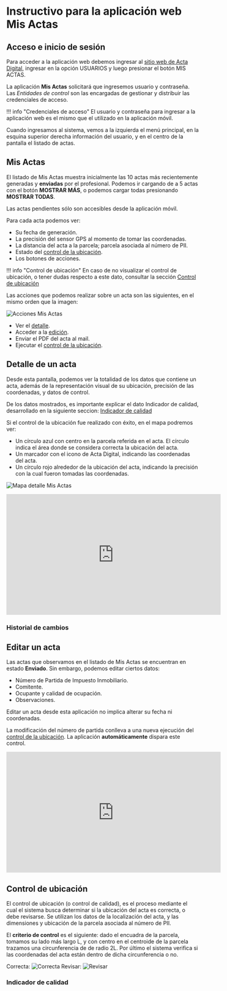 # Instructivo para la aplicación web Mis Actas

## Acceso e inicio de sesión

Para acceder a la aplicación web debemos ingresar al [sitio web de Acta Digital](https://actadigital.com.ar/), ingresar en la opción USUARIOS y luego presionar el botón MIS ACTAS.

La aplicación **Mis Actas** solicitará que ingresemos usuario y contraseña.
Las _Entidades de control_ son las encargadas de gestionar y distribuir las credenciales de acceso.

!!! info "Credenciales de acceso"
	El usuario y contraseña para ingresar a la aplicación web es el mismo que el utilizado en la aplicación móvil.

Cuando ingresamos al sistema, vemos a la izquierda el menú principal, en la esquina superior derecha información del usuario, y en el centro de la pantalla el listado de actas.

## Mis Actas

El listado de Mis Actas muestra inicialmente las 10 actas más recientemente generadas y **enviadas** por el profesional. Podemos ir cargando de a 5 actas con el botón **MOSTRAR MÁS**, o podemos cargar todas presionando **MOSTRAR TODAS**.

Las actas pendientes sólo son accesibles desde la aplicación móvil.

Para cada acta podemos ver:

- Su fecha de generación.
- La precisión del sensor GPS al momento de tomar las coordenadas.
- La distancia del acta a la parcela; parcela asociada al número de PII.
- Estado del [control de la ubicación](#control-de-ubicacion).
- Los botones de acciones.

!!! info "Control de ubicación"
    En caso de no visualizar el control de ubicación, o tener dudas respecto a este dato, consultar la sección [Control de ubicación](#control-de-ubicacion)

Las acciones que podemos realizar sobre un acta son las siguientes, en el mismo orden que la imagen:

![Acciones Mis Actas](/img/acciones-mis-actas.png)

- Ver el [detalle](#detalle-de-un-acta).
- Acceder a la [edición](#editar-un-acta).
- Enviar el PDF del acta al mail.
- Ejecutar el [control de la ubicación](#control-de-ubicacion).

## Detalle de un acta

Desde esta pantalla, podemos ver la totalidad de los datos que contiene un acta, además de la representación visual de su ubicación, precisión de las coordenadas, y datos de control.

De los datos mostrados, es importante explicar el dato Indicador de calidad, desarrollado en la siguiente seccion: [Indicador de calidad](#indicador-de-calidad)

Si el control de la ubicación fue realizado con éxito, en el mapa podremos ver:

- Un círculo azul con centro en la parcela referida en el acta. El círculo indica el área donde se considera correcta la ubicación del acta.
- Un marcador con el icono de Acta Digital, indicando las coordenadas del acta.
- Un círculo rojo alrededor de la ubicación del acta, indicando la precisión con la cual fueron tomadas las coordenadas.

![Mapa detalle Mis Actas](/img/mis-actas-mapa.png)

<iframe width="560" height="315" src="https://www.youtube.com/embed/vSYZ3ppDPPw" title="YouTube video player" frameborder="0" allow="accelerometer; autoplay; clipboard-write; encrypted-media; gyroscope; picture-in-picture" allowfullscreen></iframe>

### Historial de cambios

## Editar un acta

Las actas que observamos en el listado de Mis Actas se encuentran en estado **Enviado**. Sin embargo, podemos editar ciertos datos:

- Número de Partida de Impuesto Inmobiliario.
- Comitente.
- Ocupante y calidad de ocupación.
- Observaciones.

Editar un acta desde esta aplicación no implica alterar su fecha ni coordenadas.

La modificación del número de partida conlleva a una nueva ejecución del [control de la ubicación](#control-de-ubicacion). La aplicación **automáticamente** dispara este control.

<iframe width="560" height="315" src="https://www.youtube.com/embed/VhqQZKresVg" title="YouTube video player" frameborder="0" allow="accelerometer; autoplay; clipboard-write; encrypted-media; gyroscope; picture-in-picture" allowfullscreen></iframe>

## Control de ubicación

El control de ubicación (o control de calidad), es el proceso mediante el cual el sistema busca determinar si la ubicación del acta es correcta, o debe revisarse. Se utilizan los datos de la localización del acta, y las dimensiones y ubicación de la parcela asociada al número de PII. 

El **criterio de control** es el siguiente: dado el encuadra de la parcela, tomamos su lado más largo L, y con centro en el centroide de la parcela trazamos una circunferencia de de radio 2L. Por último el sistema verifica si las coordenadas del acta están dentro de dicha circunferencia o no.

Correcta: ![Correcta](/img/icono-correcto.png) Revisar: ![Revisar](/img/icono-revisar.png)

### Indicador de calidad